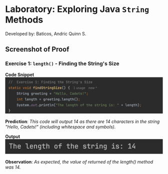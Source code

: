 # Laboratory: Exploring Java `String` Methods
Developed by: Baticos, Andric Quinn S.

## Screenshot of Proof

### Exercise 1: `length()` - Finding the  String's Size

**Code Snippet**
![Screenshot Proof](/e1-cs.png?raw=true "exercise-1-code-snippet")

**Prediction**: _This code will output 14 as there are 14 characters in the string "Hello, Cadets!" (including whitespace and symbols)._ 

**Output**
![Screenshot Proof](/e1-o.png?raw=true "exercise-1-output")

**Observation**: _As expected, the value of returned of the length() method was 14._
